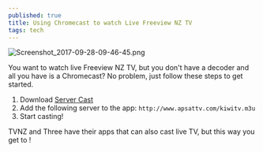 ```yaml
---
published: true
title: Using Chromecast to watch Live Freeview NZ TV
tags: tech
---
```

![Screenshot_2017-09-28-09-46-45.png]({{site.baseurl}}/images/Screenshot_2017-09-28-09-46-45.png)


You want to watch live Freeview NZ TV, but you don't have a decoder and all you have is a Chromecast? No problem, just follow these steps to get started.

1. Download [Server Cast](https://play.google.com/store/apps/details?id=com.instantbits.cast.dcast&hl=en)
2. Add the following server to the app: `http://www.apsattv.com/kiwitv.m3u`
3. Start casting!

TVNZ and Three have their apps that can also cast live TV, but this way you get to !
